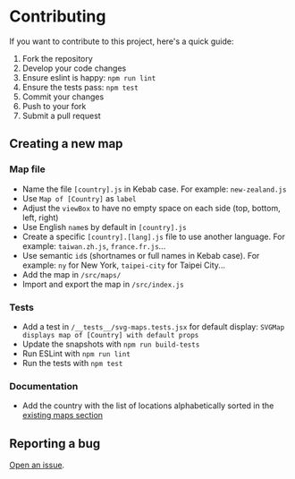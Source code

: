 # Contributing

If you want to contribute to this project, here's a quick guide:
1. Fork the repository
1. Develop your code changes
1. Ensure eslint is happy: `npm run lint`
1. Ensure the tests pass: `npm test`
1. Commit your changes
1. Push to your fork
1. Submit a pull request

## Creating a new map
### Map file
* Name the file `[country].js` in Kebab case. For example: `new-zealand.js`
* Use `Map of [Country]` as `label`
* Adjust the `viewBox` to have no empty space on each side (top, bottom, left, right)
* Use English `name`s by default in `[country].js`
* Create a specific `[country].[lang].js` file to use another language. For example: `taiwan.zh.js`, `france.fr.js`...
* Use semantic `id`s (shortnames or full names in Kebab case). For example: `ny` for New York, `taipei-city` for Taipei City...
* Add the map in `/src/maps/`
* Import and export the map in `/src/index.js`

### Tests
* Add a test in `/__tests__/svg-maps.tests.jsx` for default display: `SVGMap displays map of [Country] with default props`
* Update the snapshots with `npm run build-tests`
* Run ESLint with `npm run lint`
* Run the tests with `npm test`

### Documentation
* Add the country with the list of locations alphabetically sorted in the [existing maps section](https://github.com/VictorCazanave/react-svg-map#existing-maps)

## Reporting a bug
[Open an issue](https://github.com/VictorCazanave/react-svg-map/issues/new).
